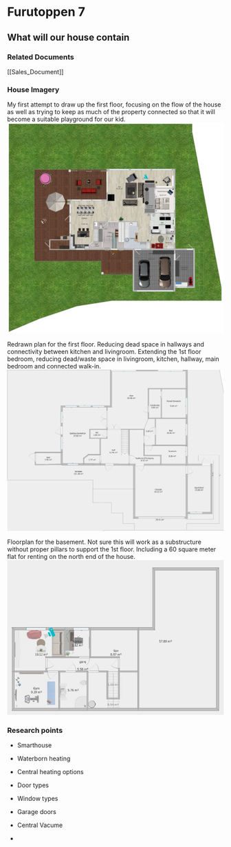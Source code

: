 # Furutoppen 7

## What will our house contain

### Related Documents
[[Sales_Document]] 


### House Imagery

My first attempt to draw up the first floor, focusing on the flow of the house as well as trying to keep as much of the property connected so that it will become a suitable playground for our kid.
![Floorplan 1st floor|250](https://github.com/Killeck/7/blob/master/images/floor1house1.JPG)

Redrawn plan for the first floor. Reducing dead space in hallways and connectivity between kitchen and livingroom. Extending the 1st floor bedroom, reducing dead/waste space in livingroom, kitchen, hallway, main bedroom and connected walk-in.
![Draft basement floorplan|250](https://github.com/Killeck/7/blob/master/images/floorplan1house2.JPG)

Floorplan for the basement. Not sure this will work as a substructure without proper pillars to support the 1st floor. Including a 60 square meter flat for renting on the north end of the house.
![Draft basement floorplan|250](https://github.com/Killeck/7/blob/master/images/floorplan0house1.JPG)



### Research points

- Smarthouse

- Waterborn heating

- Central heating options

- Door types

- Window types

- Garage doors

- Central Vacume

-  


